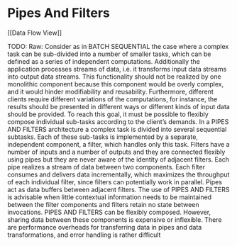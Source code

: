 # Pipes And Filters
[[Data Flow View]]

TODO: Raw: Consider as in BATCH SEQUENTIAL the case where a complex task can be sub-divided into a
number of smaller tasks, which can be defined as a series of independent computations. Additionally the application processes streams of data, i.e. it transforms input data streams into output
data streams. This functionality should not be realized by one monolithic component because
this component would be overly complex, and it would hinder modifiability and reusability.
Furthermore, different clients require different variations of the computations, for instance, the
results should be presented in different ways or different kinds of input data should be provided.
To reach this goal, it must be possible to flexibly compose individual sub-tasks according to the
client’s demands.
In a PIPES AND FILTERS architecture a complex task is divided into several sequential subtasks. Each of these sub-tasks is implemented by a separate, independent component, a filter,
which handles only this task. Filters have a number of inputs and a number of outputs and they
are connected flexibly using pipes but they are never aware of the identity of adjacent filters.
Each pipe realizes a stream of data between two components. Each filter consumes and delivers
data incrementally, which maximizes the throughput of each individual filter, since filters can
potentially work in parallel. Pipes act as data buffers between adjacent filters. The use of PIPES
AND FILTERS is advisable when little contextual information needs to be maintained between
the filter components and filters retain no state between invocations. PIPES AND FILTERS can be
flexibly composed. However, sharing data between these components is expensive or inflexible.
There are performance overheads for transferring data in pipes and data transformations, and
error handling is rather difficult
